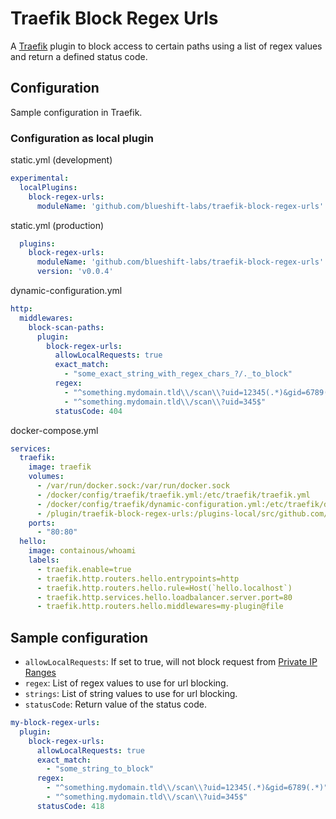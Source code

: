 # Traefik Block Regex Urls

A [Traefik](https://github.com/containous/traefik) plugin to block access to certain paths using a list of regex values and return a defined status code.

## Configuration

Sample configuration in Traefik.

### Configuration as local plugin

static.yml (development)

```yaml
experimental:
  localPlugins:
    block-regex-urls:
      moduleName: 'github.com/blueshift-labs/traefik-block-regex-urls'
```

static.yml (production)

```yaml
  plugins:
    block-regex-urls:
      moduleName: 'github.com/blueshift-labs/traefik-block-regex-urls'
      version: 'v0.0.4'
```

dynamic-configuration.yml

```yaml
http:
  middlewares:
    block-scan-paths:
      plugin:
        block-regex-urls:
          allowLocalRequests: true
          exact_match:
            - "some_exact_string_with_regex_chars_?/._to_block"
          regex:
            - "^something.mydomain.tld\\/scan\\?uid=12345(.*)&gid=6789(.*)"
            - "^something.mydomain.tld\\/scan\\?uid=345$"
          statusCode: 404
```

docker-compose.yml

```yaml
services:
  traefik:
    image: traefik
    volumes:
      - /var/run/docker.sock:/var/run/docker.sock
      - /docker/config/traefik/traefik.yml:/etc/traefik/traefik.yml
      - /docker/config/traefik/dynamic-configuration.yml:/etc/traefik/dynamic-configuration.yml
      - /plugin/traefik-block-regex-urls:/plugins-local/src/github.com/blueshift-labs/traefik-block-regex-urls/
    ports:
      - "80:80"
  hello:
    image: containous/whoami
    labels:
      - traefik.enable=true
      - traefik.http.routers.hello.entrypoints=http
      - traefik.http.routers.hello.rule=Host(`hello.localhost`)
      - traefik.http.services.hello.loadbalancer.server.port=80
      - traefik.http.routers.hello.middlewares=my-plugin@file
```

## Sample configuration

- `allowLocalRequests`: If set to true, will not block request from [Private IP Ranges](https://en.wikipedia.org/wiki/Private_network)
- `regex`:  List of regex values to use for url blocking.
- `strings`:  List of string values to use for url blocking.
- `statusCode`: Return value of the status code.

```yaml
my-block-regex-urls:
  plugin:
    block-regex-urls:
      allowLocalRequests: true
      exact_match:
        - "some_string_to_block"
      regex:
        - "^something.mydomain.tld\\/scan\\?uid=12345(.*)&gid=6789(.*)"
        - "^something.mydomain.tld\\/scan\\?uid=345$"
      statusCode: 418
```
